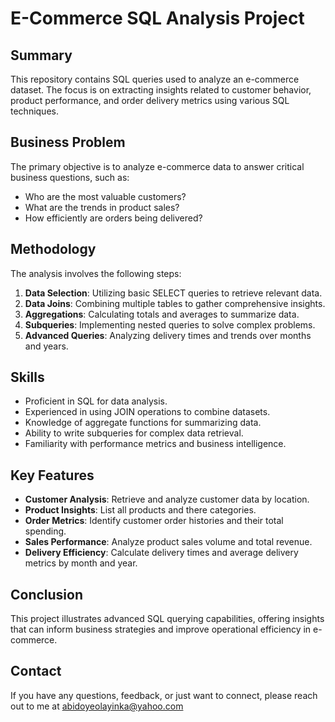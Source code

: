 # E-Commerce SQL Analysis Project

## Summary
This repository contains SQL queries used to analyze an e-commerce dataset. The focus is on extracting insights related to customer behavior, product performance, and order delivery metrics using various SQL techniques.

## Business Problem
The primary objective is to analyze e-commerce data to answer critical business questions, such as:
- Who are the most valuable customers?
- What are the trends in product sales?
- How efficiently are orders being delivered?

## Methodology
The analysis involves the following steps:
1. **Data Selection**: Utilizing basic SELECT queries to retrieve relevant data.
2. **Data Joins**: Combining multiple tables to gather comprehensive insights.
3. **Aggregations**: Calculating totals and averages to summarize data.
4. **Subqueries**: Implementing nested queries to solve complex problems.
5. **Advanced Queries**: Analyzing delivery times and trends over months and years.

## Skills
- Proficient in SQL for data analysis.
- Experienced in using JOIN operations to combine datasets.
- Knowledge of aggregate functions for summarizing data.
- Ability to write subqueries for complex data retrieval.
- Familiarity with performance metrics and business intelligence.

## Key Features
- **Customer Analysis**: Retrieve and analyze customer data by location.
- **Product Insights**: List all products and there categories.
- **Order Metrics**: Identify customer order histories and their total spending.
- **Sales Performance**: Analyze product sales volume and total revenue.
- **Delivery Efficiency**: Calculate delivery times and average delivery metrics by month and year.

## Conclusion
This project illustrates advanced SQL querying capabilities, offering insights that can inform business strategies and improve operational efficiency in e-commerce.

## Contact
If you have any questions, feedback, or just want to connect, please reach out to me at abidoyeolayinka@yahoo.com
